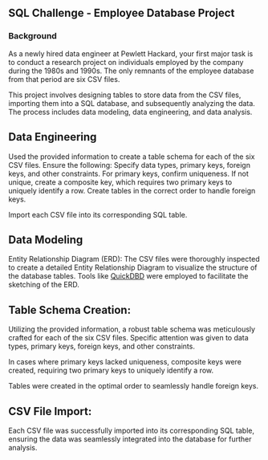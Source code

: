 ## SQL Challenge - Employee Database Project

### Background

As a newly hired data engineer at Pewlett Hackard, your first major task is to conduct a research project on individuals employed by the company during the 1980s and 1990s. The only remnants of the employee database from that period are six CSV files.

This project involves designing tables to store data from the CSV files, importing them into a SQL database, and subsequently analyzing the data. The process includes data modeling, data engineering, and data analysis.
        
## Data Engineering

Used the provided information to create a table schema for each of the six CSV files. Ensure the following:
        Specify data types, primary keys, foreign keys, and other constraints.
        For primary keys, confirm uniqueness. If not unique, create a composite key, which requires two primary keys to uniquely identify a row.
        Create tables in the correct order to handle foreign keys.

Import each CSV file into its corresponding SQL table.

## Data Modeling

Entity Relationship Diagram (ERD):
        The CSV files were thoroughly inspected to create a detailed Entity Relationship Diagram to visualize the structure of the database tables.
        Tools like [QuickDBD](https://www.quickdatabasediagrams.com/)
 were employed to facilitate the sketching of the ERD.

## Table Schema Creation:

Utilizing the provided information, a robust table schema was meticulously crafted for each of the six CSV files.
Specific attention was given to data types, primary keys, foreign keys, and other constraints.
        
In cases where primary keys lacked uniqueness, composite keys were created, requiring two primary keys to uniquely identify a row.

Tables were created in the optimal order to seamlessly handle foreign keys.

## CSV File Import:

Each CSV file was successfully imported into its corresponding SQL table, ensuring the data was seamlessly integrated into the database for further analysis.
